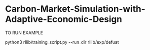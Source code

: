 # Carbon-Market-Simulation-with-Adaptive-Economic-Design

TO RUN EXAMPLE

python3 rllib/training_script.py --run_dir rllib/exp/defuat
